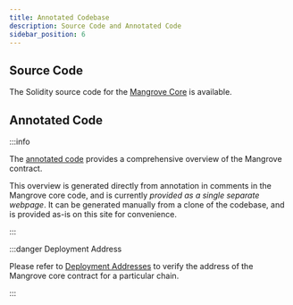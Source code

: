 ```yaml
---
title: Annotated Codebase
description: Source Code and Annotated Code
sidebar_position: 6
---
```


## Source Code

The Solidity source code for the [Mangrove Core](https://github.com/mangrovedao/mangrove-core) is available.

## Annotated Code

:::info

The [annotated code](pathname:///MgvDoc/) provides a comprehensive overview of the Mangrove contract.

This overview is generated directly from annotation in comments in the Mangrove core code, and is currently *provided as a single separate webpage*. It can be generated manually from a clone of the codebase, and is provided as-is on this site for convenience.

:::

:::danger Deployment Address

Please refer to [Deployment Addresses](./contract-addresses.md) to verify the address of the Mangrove core contract for a particular chain.

:::
